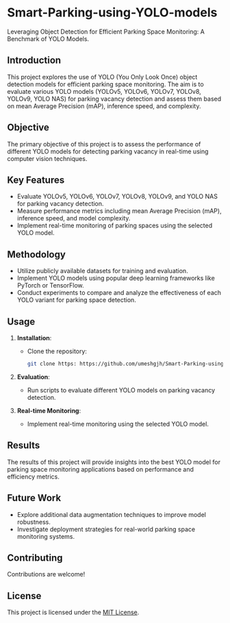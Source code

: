 # Smart-Parking-using-YOLO-models
Leveraging Object Detection for Efficient Parking Space Monitoring: A Benchmark of YOLO Models.

## Introduction
This project explores the use of YOLO (You Only Look Once) object detection models for efficient parking space monitoring. The aim is to evaluate various YOLO models (YOLOv5, YOLOv6, YOLOv7, YOLOv8, YOLOv9, YOLO NAS) for parking vacancy detection and assess them based on mean Average Precision (mAP), inference speed, and complexity.

## Objective
The primary objective of this project is to assess the performance of different YOLO models for detecting parking vacancy in real-time using computer vision techniques.

## Key Features
- Evaluate YOLOv5, YOLOv6, YOLOv7, YOLOv8, YOLOv9, and YOLO NAS for parking vacancy detection.
- Measure performance metrics including mean Average Precision (mAP), inference speed, and model complexity.
- Implement real-time monitoring of parking spaces using the selected YOLO model.

## Methodology
- Utilize publicly available datasets for training and evaluation.
- Implement YOLO models using popular deep learning frameworks like PyTorch or TensorFlow.
- Conduct experiments to compare and analyze the effectiveness of each YOLO variant for parking space detection.

## Usage
1. **Installation**:
   - Clone the repository:
     ```bash
     git clone https: https://github.com/umeshgjh/Smart-Parking-using-YOLO-models
     ```
2. **Evaluation**:
   - Run scripts to evaluate different YOLO models on parking vacancy detection.

3. **Real-time Monitoring**:
   - Implement real-time monitoring using the selected YOLO model.
  
## Results
The results of this project will provide insights into the best YOLO model for parking space monitoring applications based on performance and efficiency metrics.

## Future Work
- Explore additional data augmentation techniques to improve model robustness.
- Investigate deployment strategies for real-world parking space monitoring systems.

## Contributing
Contributions are welcome! 

## License
This project is licensed under the [MIT License](LICENSE).






